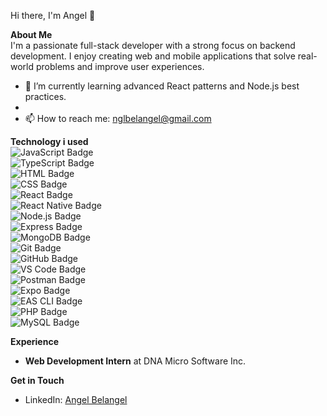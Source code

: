Hi there, I'm Angel 👋

**About Me**  
I'm a passionate full-stack developer with a strong focus on backend development. I enjoy creating web and mobile applications that solve real-world problems and improve user experiences.

- 🌱 I’m currently learning advanced React patterns and Node.js best practices.
-
- 📫 How to reach me: [nglbelangel@gmail.com](mailto:nglbelangel@gmail.com)

**Technology i used**  
![JavaScript Badge](https://img.shields.io/badge/JavaScript-F7DF1E?style=for-the-badge&logo=javascript&logoColor=black)  
![TypeScript Badge](https://img.shields.io/badge/TypeScript-007ACC?style=for-the-badge&logo=typescript&logoColor=white)  
![HTML Badge](https://img.shields.io/badge/HTML5-E34F26?style=for-the-badge&logo=html5&logoColor=white)  
![CSS Badge](https://img.shields.io/badge/CSS3-1572B6?style=for-the-badge&logo=css3&logoColor=white)  
![React Badge](https://img.shields.io/badge/React-20232A?style=for-the-badge&logo=react&logoColor=61DAFB)  
![React Native Badge](https://img.shields.io/badge/React_Native-20232A?style=for-the-badge&logo=react&logoColor=61DAFB)  
![Node.js Badge](https://img.shields.io/badge/Node.js-339933?style=for-the-badge&logo=nodedotjs&logoColor=white)  
![Express Badge](https://img.shields.io/badge/Express-000000?style=for-the-badge&logo=express&logoColor=white)  
![MongoDB Badge](https://img.shields.io/badge/MongoDB-47A248?style=for-the-badge&logo=mongodb&logoColor=white)  
![Git Badge](https://img.shields.io/badge/Git-F05032?style=for-the-badge&logo=git&logoColor=white)  
![GitHub Badge](https://img.shields.io/badge/GitHub-181717?style=for-the-badge&logo=github&logoColor=white)  
![VS Code Badge](https://img.shields.io/badge/VS_Code-0078D4?style=for-the-badge&logo=visual-studio-code&logoColor=white)  
![Postman Badge](https://img.shields.io/badge/Postman-FF6C37?style=for-the-badge&logo=postman&logoColor=white)  
![Expo Badge](https://img.shields.io/badge/Expo-000020?style=for-the-badge&logo=expo&logoColor=white)  
![EAS CLI Badge](https://img.shields.io/badge/EAS-000000?style=for-the-badge&logo=expo&logoColor=white)  
![PHP Badge](https://img.shields.io/badge/PHP-777BB4?style=for-the-badge&logo=php&logoColor=white)  
![MySQL Badge](https://img.shields.io/badge/MySQL-4479A1?style=for-the-badge&logo=mysql&logoColor=white)  

**Experience**  

- **Web Development Intern** at DNA Micro Software Inc.

**Get in Touch**  
- LinkedIn: [Angel Belangel](https://linkedin.com/in/angel01)
